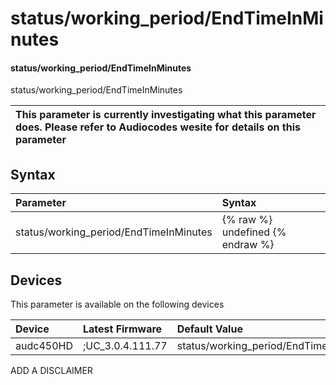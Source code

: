 ﻿---
description: status/working_period/EndTimeInMinutes
search: false
---

# status/working_period/EndTimeInMinutes

#### status/working_period/EndTimeInMinutes

status/working_period/EndTimeInMinutes


| This parameter is currently investigating what this parameter does. Please refer to Audiocodes wesite for details on this parameter | 
| :--- |

## Syntax
| Parameter | Syntax |
| :--- | :--- |
|status/working_period/EndTimeInMinutes | {% raw %} undefined {% endraw %}|

## Devices
This parameter is available on the following devices

| Device | Latest Firmware | Default Value |
|:---|:---|:---|
| audc450HD | ;UC_3.0.4.111.77 | status/working_period/EndTimeInMinutes=0 

ADD A DISCLAIMER
